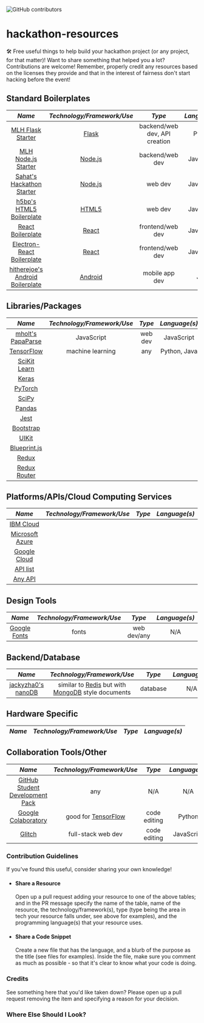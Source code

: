 ![GitHub contributors](https://img.shields.io/github/contributors/simcard0000/hackathon-resources)
# hackathon-resources
🛠 Free useful things to help build your hackathon project (or any project, for that matter)! Want to share something that helped you a lot? Contributions are welcome! Remember, properly credit any resources based on the licenses they provide and that in the interest of fairness don't start hacking before the event!

## Standard Boilerplates
|_Name_|_Technology/Framework/Use_|_Type_|_Language(s)_|
|:----:|:------------------------:|:----:|:-----------:|
|[MLH Flask Starter](https://github.com/MLH/mlh-hackathon-flask-starter)|[Flask](https://flask.palletsprojects.com/en/1.1.x/)|backend/web dev, API creation|Python
|[MLH Node.js Starter](https://github.com/MLH/mlh-hackathon-nodejs-starter)|[Node.js](https://nodejs.org/en/docs/)|backend/web dev|JavaScript|
|[Sahat's Hackathon Starter](https://github.com/sahat/hackathon-starter#how-it-works-mini-guides)|[Node.js](https://nodejs.org/en/docs/)|web dev|JavaScript
|[h5bp's HTML5 Boilerplate](https://github.com/h5bp/html5-boilerplate)|[HTML5](https://developer.mozilla.org/en-US/docs/Web/Guide/HTML/HTML5)|web dev|JavaScript
|[React Boilerplate](https://github.com/react-boilerplate/react-boilerplate)|[React](https://reactjs.org/)|frontend/web dev|JavaScript
|[Electron-React Boilerplate](https://github.com/electron-react-boilerplate/electron-react-boilerplate)|[React](https://reactjs.org/)|frontend/web dev|JavaScript
|[hitherejoe's Android Boilerplate](https://github.com/hitherejoe/Android-Boilerplate)|[Android](https://developer.android.com/)|mobile app dev|Java

## Libraries/Packages
|_Name_|_Technology/Framework/Use_|_Type_|_Language(s)_|
|:----:|:------------------------:|:----:|:-----------:|
|[mholt's PapaParse](https://github.com/mholt/PapaParse)|JavaScript|web dev|JavaScript
|[TensorFlow](https://www.tensorflow.org/)|machine learning|any|Python, Java
|[SciKit Learn]()|
|[Keras]()|
|[PyTorch]()|
|[SciPy]()|
|[Pandas]()|
|[Jest]()|
|[Bootstrap]()|
|[UIKit]()|
|[Blueprint.js]()|
|[Redux]()|
|[Redux Router]()|

## Platforms/APIs/Cloud Computing Services
|_Name_|_Technology/Framework/Use_|_Type_|_Language(s)_|
|:----:|:------------------------:|:----:|:-----------:|
|[IBM Cloud](https://www.ibm.com/cloud)|
|[Microsoft Azure](https://azure.microsoft.com/en-ca/)|
|[Google Cloud](https://cloud.google.com/)|
|[API list](https://apilist.fun/)|
|[Any API](https://any-api.com)|

## Design Tools
|_Name_|_Technology/Framework/Use_|_Type_|_Language(s)_|
|:----:|:------------------------:|:----:|:-----------:|
|[Google Fonts](fonts.google.com)|fonts|web dev/any|N/A

## Backend/Database
|_Name_|_Technology/Framework/Use_|_Type_|_Language(s)_|
|:----:|:------------------------:|:----:|:-----------:|
|[jackyzha0's nanoDB](https://github.com/jackyzha0/nanoDB)|similar to [Redis](https://redis.io/) but with [MongoDB](https://www.mongodb.com/) style documents|database|N/A

## Hardware Specific
|_Name_|_Technology/Framework/Use_|_Type_|_Language(s)_|
|:----:|:------------------------:|:----:|:-----------:|

## Collaboration Tools/Other
|_Name_|_Technology/Framework/Use_|_Type_|_Language(s)_|
|:----:|:------------------------:|:----:|:-----------:|
|[GitHub Student Development Pack](https://education.github.com/pack)|any|N/A|N/A
|[Google Colaboratory](https://colab.research.google.com/notebooks/intro.ipynb)|good for [TensorFlow](https://www.tensorflow.org/)|code editing|Python
|[Glitch](https://www.tensorflow.org/)|full-stack web dev|code editing|JavaScript

### Contribution Guidelines
If you've found this useful, consider sharing your own knowledge! 
* #### Share a Resource
  Open up a pull request adding your resource to one of the above tables; and in the PR message specify the name of the table, name of the resource, the technology/framework(s), type (type being the area in tech your resource falls under, see above for examples), and the programming language(s) that your resource uses.
* #### Share a Code Snippet
  Create a new file that has the language, and a blurb of the purpose as the title (see files for examples). Inside the file, make sure you comment as much as possible - so that it's clear to know what your code is doing.

### Credits
See something here that you'd like taken down? Please open up a pull request removing the item and specifying a reason for your decision.

### Where Else Should I Look?
